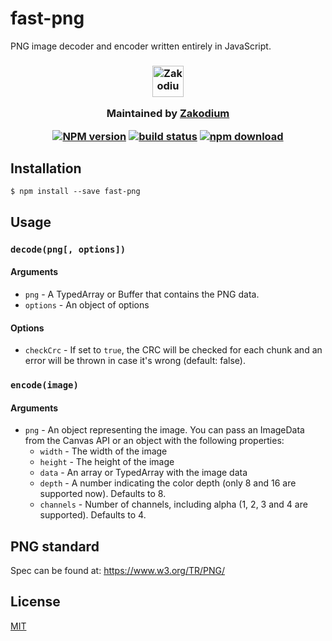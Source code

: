 # fast-png

PNG image decoder and encoder written entirely in JavaScript.

<h3 align="center">

  <a href="https://www.zakodium.com">
    <img src="https://www.zakodium.com/brand/zakodium-logo-white.svg" width="50" alt="Zakodium logo" />
  </a>

  <p>
    Maintained by <a href="https://www.zakodium.com">Zakodium</a>
  </p>

  [![NPM version][npm-image]][npm-url]
  [![build status][ci-image]][ci-url]
  [![npm download][download-image]][download-url]

</h3>

## Installation

`$ npm install --save fast-png`

## Usage

### `decode(png[, options])`

#### Arguments

- `png` - A TypedArray or Buffer that contains the PNG data.
- `options` - An object of options

#### Options

- `checkCrc` - If set to `true`, the CRC will be checked for each chunk and an error will be thrown in case it's wrong (default: false).

### `encode(image)`

#### Arguments

- `png` - An object representing the image. You can pass an ImageData from the Canvas API or an object with the following properties:
  - `width` - The width of the image
  - `height` - The height of the image
  - `data` - An array or TypedArray with the image data
  - `depth` - A number indicating the color depth (only 8 and 16 are supported now). Defaults to 8.
  - `channels` - Number of channels, including alpha (1, 2, 3 and 4 are supported). Defaults to 4.

## PNG standard

Spec can be found at: https://www.w3.org/TR/PNG/

## License

[MIT](./LICENSE)

[npm-image]: https://img.shields.io/npm/v/fast-png.svg?style=flat-square
[npm-url]: https://www.npmjs.com/package/fast-png
[ci-image]: https://github.com/image-js/fast-png/workflows/Node.js%20CI/badge.svg?branch=master
[ci-url]: https://github.com/image-js/fast-png/actions?query=workflow%3A%22Node.js+CI%22
[download-image]: https://img.shields.io/npm/dm/fast-png.svg?style=flat-square
[download-url]: https://www.npmjs.com/package/fast-png
